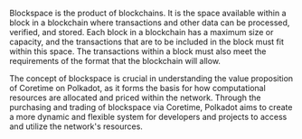 Blockspace is the product of blockchains. It is the space available within a block in a blockchain where transactions and other data can be processed, verified, and stored. Each block in a blockchain has a maximum size or capacity, and the transactions that are to be included in the block must fit within this space. The transactions within a block must also meet the requirements of the format that the blockchain will allow.

The concept of blockspace is crucial in understanding the value proposition of Coretime on Polkadot, as it forms the basis for how computational resources are allocated and priced within the network. Through the purchasing and trading of blockspace via Coretime, Polkadot aims to create a more dynamic and flexible system for developers and projects to access and utilize the network's resources.